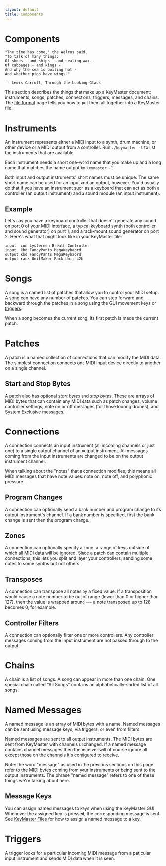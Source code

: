 ```yaml
---
layout: default
title: Components
---
```


# Components

    "The time has come," the Walrus said,
    "To talk of many things:
    Of shoes - and ships - and sealing wax -
    Of cabbages - and kings -
    And why the sea is boiling hot -
    And whether pigs have wings."
    
    -- Lewis Carroll, Through the Looking-Glass

This section describes the things that make up a KeyMaster document:
instruments, songs, patches, connections, triggers, messages, and chains.
The [file format](file_format.html) page tells you how to put them all
together into a KeyMaster file.

# Instruments

An instrument represents either a MIDI input to a synth, drum machine, or
other device or a MIDI output from a controller. Run `./keymaster -l` to
list the instruments that are available.

Each instrument needs a short one-word name that you make up and a long name
that matches the name output by `keymaster -l`.

Both input and output instruments' short names must be unique. The same
short name can be used for an input and an output, however. You'd usually do
that if you have an instrument such as a keyboard that can act as both a
controller (an output instrument) and a sound module (an input instrument).

## Example

Let's say you have a keyboard controller that doesn't generate any sound on
port 0 of your MIDI interface, a typical keyboard synth (both controller and
sound generator) on purt 1, and a rack-mount sound generator on port 2.
Here's what that might look like in your KeyMaster file:

    input  con Lystereen Breath Controller
    input  kbd FancyPants MegaKeybaord
    output kbd FancyPants MegaKeybaord
    output rack UnitMaker Rack Unit 42b

# Songs

A song is a named list of patches that allow you to control your MIDI setup.
A song can have any number of patches. You can step forward and backward
through the patches in a song using the GUI movement keys or
[triggers](triggers.html).

When a song becomes the current song, its first patch is made the current
patch.

# Patches

A patch is a named collection of connections that can modify the MIDI data.
The simplest connection connects one MIDI input device directly to another
on a single channel.

## Start and Stop Bytes

A patch also has optional _start bytes_ and _stop bytes_. These are arrays
of MIDI bytes that can contain any MIDI data such as patch changes, volume
controller settings, note on or off messages (for those looong drones), and
System Exclusive messages.

# Connections

A connection connects an input instrument (all incoming channels or just
one) to a single output channel of an output instrument. All messages coming
from the input instruments are changed to be on the output instrument
channel.

When talking about the "notes" that a connection modifies, this means all
MIDI messages that have note values: note on, note off, and polyphonic
pressure.

## Program Changes

A connection can optionally send a bank number and program change to its
output instrument's channel. If a bank number is specified, first the bank
change is sent then the program change.

## Zones

A connection can optionally specify a zone: a range of keys outside of which
all MIDI data will be ignored. Since a patch can contain multiple
connections, this lets you split and layer your controllers, sending some
notes to some synths but not others.

## Transposes

A connection can transpose all notes by a fixed value. If a transposition
would cause a note number to be out of range (lower than 0 or higher than
127), then the value is wrapped around --- a note transposed up to 128
becomes 0, for example.

## Controller Filters

A connection can optionally filter one or more controllers. Any controller
messages coming from the input instrument are not passed through to the
output.

# Chains

A chain is a list of songs. A song can appear in more than one chain. One
special chain called "All Songs" contains an alphabetically-sorted list of
all songs.

# Named Messages

A named message is an array of MIDI bytes with a name. Named messages can be
sent using message keys, via triggers, or even from filters.

Named messages are sent to all output instruments. The MIDI bytes are sent
from KeyMaster with channels unchanged. If a named message contains
channel messages then the receiver will of course ignore all except those on
the channels it's configured to receive.

Note: the word "message" as used in the previous sections on this page refer
to the MIDI bytes coming from your instruments or being sent to the output
instruments. The phrase "named message" refers to one of these things we're
talking about here.

## Message Keys

You can assign named messages to keys when using the KeyMaster GUI.
Whenever the assigned key is pressed, the corresponding message is sent. See
[KeyMaster Files](file:file_format.org) for how to assign a named message to a key.

# Triggers

A trigger looks for a particular incoming MIDI message from a paticular
input instrument and sends MIDI data when it is seen.
